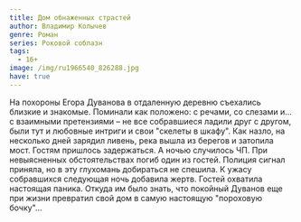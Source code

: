 ```yaml
---
title: Дом обнаженных страстей
author: Владимир Колычев
genre: Роман
series: Роковой соблазн
tags:
  - 16+
image: /img/ru1966540_826288.jpg
have: true
---
```

На похороны Егора Дуванова в отдаленную деревню съехались близкие и знакомые. Поминали как положено: с речами, со слезами и… с взаимными претензиями – не все собравшиеся ладили друг с другом, были тут и любовные интриги и свои "скелеты в шкафу". Как назло, на несколько дней зарядил ливень, река вышла из берегов и затопила мост. Гостям пришлось задержаться. А ночью случилось ЧП. При невыясненных обстоятельствах погиб один из гостей. Полиция сигнал приняла, но в эту глухомань добираться не спешила. К ужасу собравшихся следующая ночь добавила жертв. Гостей охватила настоящая паника. Откуда им было знать, что покойный Дуванов еще при жизни превратил свой дом в самую настоящую "пороховую бочку"…